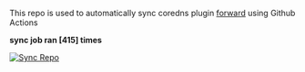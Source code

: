 This repo is used to automatically sync coredns plugin [forward](https://github.com/QZLin/forward) using Github Actions

**sync job ran [415] times**

[![Sync Repo](https://github.com/QZLin/coredns-extract/actions/workflows/sync.yaml/badge.svg)](https://github.com/QZLin/coredns-extract/actions/workflows/sync.yaml)

